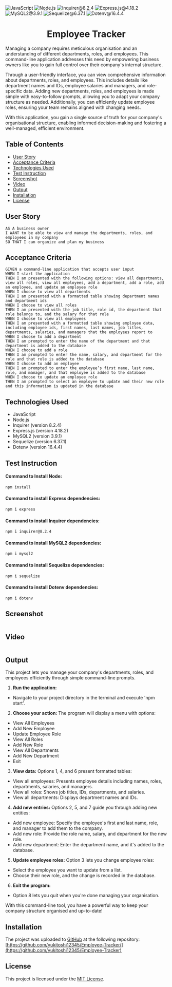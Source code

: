 ![JavaScript](https://img.shields.io/badge/JavaScript-orange) ![Node.js](https://img.shields.io/badge/Node.js-blue) ![Inquirer@8.2.4](https://img.shields.io/badge/Inquirer@8.2.4-green) ![Express.js@4.18.2](https://img.shields.io/badge/Express.js@4.18.2-purple) ![MySQL2@3.9.1](https://img.shields.io/badge/MySQL2@3.9.1-lightgreen) ![Sequelize@6.37.1](https://img.shields.io/badge/Sequelize@6.37.1-lightblue) ![Dotenv@16.4.4](https://img.shields.io/badge/Dotenv@16.4.4-grey) 

<h1 align = "center"> Employee Tracker </h1>

Managing a company requires meticulous organisation and an understanding of different departments, roles, and employees. This command-line application addresses this need by empowering business owners like you to gain full control over their company's internal structure.

Through a user-friendly interface, you can view comprehensive information about departments, roles, and employees. This includes details like department names and IDs, employee salaries and managers, and role-specific data. Adding new departments, roles, and employees is made simple with easy-to-follow prompts, allowing you to adapt your company structure as needed. Additionally, you can efficiently update employee roles, ensuring your team remains aligned with changing needs.

With this application, you gain a single source of truth for your company's organisational structure, enabling informed decision-making and fostering a well-managed, efficient environment.

## Table of Contents
- [User Story](#user-story)
- [Acceptance Criteria](#acceptance-criteria)
- [Technologies Used](#technologies-used)
- [Test Instruction](#test-instruction)
- [Screenshot](#screenshot)
- [Video](#video)
- [Output](#output)
- [Installation](#installation)
- [License](#license)

## User Story
```
AS A business owner
I WANT to be able to view and manage the departments, roles, and employees in my company
SO THAT I can organize and plan my business
```

## Acceptance Criteria
```
GIVEN a command-line application that accepts user input
WHEN I start the application
THEN I am presented with the following options: view all departments, view all roles, view all employees, add a department, add a role, add an employee, and update an employee role
WHEN I choose to view all departments
THEN I am presented with a formatted table showing department names and department ids
WHEN I choose to view all roles
THEN I am presented with the job title, role id, the department that role belongs to, and the salary for that role
WHEN I choose to view all employees
THEN I am presented with a formatted table showing employee data, including employee ids, first names, last names, job titles, departments, salaries, and managers that the employees report to
WHEN I choose to add a department
THEN I am prompted to enter the name of the department and that department is added to the database
WHEN I choose to add a role
THEN I am prompted to enter the name, salary, and department for the role and that role is added to the database
WHEN I choose to add an employee
THEN I am prompted to enter the employee’s first name, last name, role, and manager, and that employee is added to the database
WHEN I choose to update an employee role
THEN I am prompted to select an employee to update and their new role and this information is updated in the database
```

## Technologies Used
- JavaScript
- Node.js
- Inquirer (version 8.2.4)
- Express.js (version 4.18.2)
- MySQL2 (version 3.9.1)
- Sequelize (version 6.37.1)
- Dotenv (version 16.4.4)

## Test Instruction
#### Command to Install Node:
`
npm install
`
#### Command to install Express dependencies:
`
npm i express
`
#### Command to install Inquirer dependencies:
`
npm i inquirer@8.2.4
`
#### Command to install MySQL2 dependencies:
`
npm i mysql2
`
#### Command to install Sequelize dependencies:
`
npm i sequelize
`
#### Command to install Dotenv dependencies:
`
npm i dotenv
`

## Screenshot
![]()


## Video
![]()

## Output 
This project lets you manage your company's departments, roles, and employees efficiently through simple command-line prompts.

1. <b>Run the application:</b>
- Navigate to your project directory in the terminal and execute 'npm start'.

2. <b>Choose your action: </b>
The program will display a menu with options:
- View All Employees
- Add New Employee
- Update Employee Role
- View All Roles
- Add New Role
- View All Departments
- Add New Department
- Exit


3. <b>View data:</b>
Options 1, 4, and 6 present formatted tables:
- View all employees: Presents employee details including names, roles, departments, salaries, and managers.
- View all roles: Shows job titles, IDs, departments, and salaries.
- View all departments: Displays department names and IDs.

4. <b>Add new entries:</b>
Options 2, 5, and 7 guide you through adding new entities:
- Add new employee: Specify the employee's first and last name, role, and manager to add them to the company.
- Add new role: Provide the role name, salary, and department for the new role.
- Add new department: Enter the department name, and it's added to the database.

5. <b>Update employee roles:</b>
Option 3 lets you change employee roles:
- Select the employee you want to update from a list.
- Choose their new role, and the change is recorded in the database.

6. <b>Exit the program:</b>
- Option 8 lets you quit when you're done managing your organisation.

With this command-line tool, you have a powerful way to keep your company structure organised and up-to-date!


## Installation
The project was uploaded to [GitHub](https://github.com/) at the following repository:
[https://github.com/yukitoshi12345/Employee-Tracker/](https://github.com/yukitoshi12345/Employee-Tracker)

## License
This project is licensed under the [MIT License](https://github.com/Yukitoshi12345/Employee-Tracker/blob/main/LICENSE).